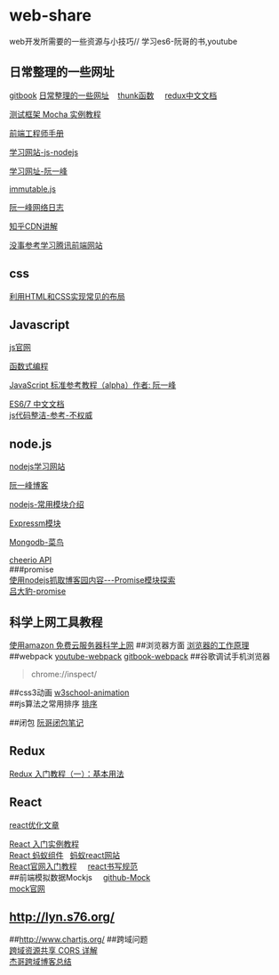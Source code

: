# web-share
web开发所需要的一些资源与小技巧// 学习es6-阮哥的书,youtube
## 日常整理的一些网址      

[gitbook](https://breezetemple.gitbooks.io/how-to-use-gitbook/content/index.html)
[日常整理的一些网址](http://www.w3cfuns.com/notes/19125/e1c1e49a6034d18cf3dc7b6e50a3d18a.html)    [thunk函数](http://www.ruanyifeng.com/blog/2015/05/thunk.html)     [redux中文文档](http://cn.redux.js.org/docs/react-redux/api.html)

[测试框架 Mocha 实例教程](http://www.ruanyifeng.com/blog/2015/12/a-mocha-tutorial-of-examples.html)

[前端工程师手册](https://leohxj.gitbooks.io/front-end-database/content/html-and-css-basic/common-tag.html)

[学习网站-js-nodejs](http://javascript.ruanyifeng.com/nodejs/http.html)    

[学习网址-阮一峰](http://www.ruanyifeng.com/blog/2016/09/react-technology-stack.html)    

[immutable.js](https://github.com/camsong/blog)

[阮一峰网络日志](http://www.ruanyifeng.com/blog/archives.html)    

[知乎CDN讲解](https://www.zhihu.com/question/36514327)

[没事参考学习腾讯前端网站](https://isux.tencent.com/)   
## css
[利用HTML和CSS实现常见的布局](https://segmentfault.com/a/1190000003931851)
## Javascript
[js官网](https://developer.mozilla.org/zh-CN/docs/Web/JavaScript)    

[函数式编程](https://llh911001.gitbooks.io/mostly-adequate-guide-chinese/content/)    

[JavaScript 标准参考教程（alpha）作者: 阮一峰](http://javascript.ruanyifeng.com/)

[ES6/7 中文文档](http://es6.ruanyifeng.com/)      
[js代码整洁-参考-不权威](https://github.com/alivebao/clean-code-js)    

## node.js
[nodejs学习网站](http://cnodejs.org/getstart)   

[阮一峰博客](http://javascript.ruanyifeng.com/nodejs/fs.html)

[nodejs-常用模块介绍](https://0532.gitbooks.io/nodejs/content/path/README.html)  

[Expressm模块](http://www.expressjs.com.cn/)    

[Mongodb-菜鸟](http://www.runoob.com/mongodb/mongodb-databases-documents-collections.html)

[cheerio API](https://cnodejs.org/topic/5203a71844e76d216a727d2e)     
###promise     
[使用nodejs抓取博客园内容---Promise模块探索](http://www.cnblogs.com/roverliang/p/5340902.html)    
[吕大豹-promise](http://www.cnblogs.com/lvdabao/p/es6-promise-1.html)
## 科学上网工具教程
[使用amazon 免费云服务器科学上网](https://segmentfault.com/a/1190000003101075)
##浏览器方面
[浏览器的工作原理](https://www.nihaoshijie.com.cn/index.php/archives/322)
##webpack
[youtube-webpack](https://www.youtube.com/watch?v=fGed9phNkto)
[gitbook-webpack](http://zhaoda.net/webpack-handbook/configuration.html)
##谷歌调试手机浏览器
>chrome://inspect/    

##css3动画
[w3school-animation](http://www.w3school.com.cn/css3/css3_animation.asp)    
##js算法之常用排序
[排序](https://segmentfault.com/a/1190000005144961)

##闭包
[阮哥闭包笔记](http://www.ruanyifeng.com/blog/2009/08/learning_javascript_closures.html)

## Redux
[Redux 入门教程（一）：基本用法](http://www.ruanyifeng.com/blog/2016/09/redux_tutorial_part_one_basic_usages.html)    
##  React

[react优化文章](http://imweb.io/topic/577512fe732b4107576230b9)


[React 入门实例教程](http://www.ruanyifeng.com/blog/2015/03/react.html)    
[React 蚂蚁组件](https://ant.design/components/modal/)   
[蚂蚁react网站](http://09x.ant.design/components/validation/)    
[React官网入门教程](http://reactjs.cn/react/docs/getting-started-zh-CN.html)    
[react书写规范](https://github.com/dwqs/react-style-guide/blob/master/readme.md)    
##前端模拟数据Mockjs    
[github-Mock](https://github.com/nuysoft/Mock/wiki/Getting-Started)     
[mock官网](http://mockjs.com/examples.html#Boolean)    

## http://lyn.s76.org/

##http://www.chartjs.org/
##跨域问题    
[跨域资源共享 CORS 详解](http://www.ruanyifeng.com/blog/2016/04/cors.html)    
[杰哥跨域博客总结](http://lyn.s76.org/2016/06/09/ios8-cors-prefilght/)
